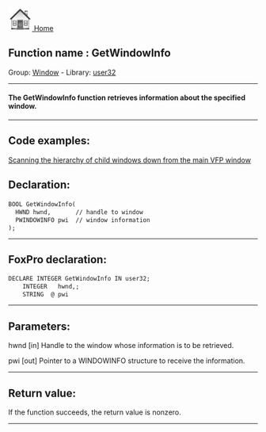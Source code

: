 [<img src="../../images/home.png"> Home ](https://github.com/VFPX/Win32API)  

## Function name : GetWindowInfo
Group: [Window](../../functions_group.md#Window)  -  Library: [user32](../../../libraries.md#user32)  
***  


#### The GetWindowInfo function retrieves information about the specified window.
***  


## Code examples:
[Scanning the hierarchy of child windows down from the main VFP window](../../samples/sample_261.md)  

## Declaration:
```foxpro  
BOOL GetWindowInfo(
  HWND hwnd,       // handle to window
  PWINDOWINFO pwi  // window information
);  
```  
***  


## FoxPro declaration:
```foxpro  
DECLARE INTEGER GetWindowInfo IN user32;
	INTEGER   hwnd,;
	STRING  @ pwi  
```  
***  


## Parameters:
hwnd 
[in] Handle to the window whose information is to be retrieved. 

pwi 
[out] Pointer to a WINDOWINFO structure to receive the information.   
***  


## Return value:
If the function succeeds, the return value is nonzero.  
***  

